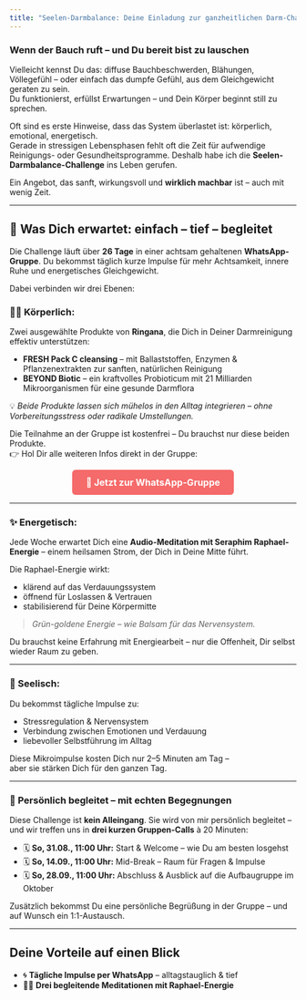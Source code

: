 ```yaml
---
title: "Seelen-Darmbalance: Deine Einladung zur ganzheitlichen Darm-Challenge im September"
---
```


### Wenn der Bauch ruft – und Du bereit bist zu lauschen

Vielleicht kennst Du das: diffuse Bauchbeschwerden, Blähungen, Völlegefühl – oder einfach das dumpfe Gefühl, aus dem Gleichgewicht geraten zu sein.  
Du funktionierst, erfüllst Erwartungen – und Dein Körper beginnt still zu sprechen.

Oft sind es erste Hinweise, dass das System überlastet ist: körperlich, emotional, energetisch.  
Gerade in stressigen Lebensphasen fehlt oft die Zeit für aufwendige Reinigungs- oder Gesundheitsprogramme. Deshalb habe ich die **Seelen-Darmbalance-Challenge** ins Leben gerufen.

Ein Angebot, das sanft, wirkungsvoll und **wirklich machbar** ist – auch mit wenig Zeit.

---

## 🌿 Was Dich erwartet: einfach – tief – begleitet

Die Challenge läuft über **26 Tage** in einer achtsam gehaltenen **WhatsApp-Gruppe**. Du bekommst täglich kurze Impulse für mehr Achtsamkeit, innere Ruhe und energetisches Gleichgewicht.

Dabei verbinden wir drei Ebenen:

### 🧘‍♀️ Körperlich:
Zwei ausgewählte Produkte von **Ringana**, die Dich in Deiner Darmreinigung effektiv unterstützen:

- **FRESH Pack C cleansing** – mit Ballaststoffen, Enzymen & Pflanzenextrakten zur sanften, natürlichen Reinigung  
- **BEYOND Biotic** – ein kraftvolles Probioticum mit 21 Milliarden Mikroorganismen für eine gesunde Darmflora  

💡 *Beide Produkte lassen sich mühelos in den Alltag integrieren – ohne Vorbereitungsstress oder radikale Umstellungen.*

Die Teilnahme an der Gruppe ist kostenfrei – Du brauchst nur diese beiden Produkte.  
👉 Hol Dir alle weiteren Infos direkt in der Gruppe:

<div style="text-align: center;">
  <a href="https://chat.whatsapp.com/GCi1vcZNETp0B6prt3B2Bn" target="_blank" style="display: inline-block; background-color: #f56a6a; color: white; padding: 12px 24px; border-radius: 6px; text-decoration: none; font-size: 16px; font-weight: bold;">
  📲 Jetzt zur WhatsApp-Gruppe
  </a>
</div>

---

### ✨ Energetisch:
Jede Woche erwartet Dich eine **Audio-Meditation mit Seraphim Raphael-Energie** – einem heilsamen Strom, der Dich in Deine Mitte führt.

Die Raphael-Energie wirkt:
- klärend auf das Verdauungssystem  
- öffnend für Loslassen & Vertrauen  
- stabilisierend für Deine Körpermitte  

> *Grün-goldene Energie – wie Balsam für das Nervensystem.*

Du brauchst keine Erfahrung mit Energiearbeit – nur die Offenheit, Dir selbst wieder Raum zu geben.

---

### 🌱 Seelisch:
Du bekommst tägliche Impulse zu:
- Stressregulation & Nervensystem
- Verbindung zwischen Emotionen und Verdauung
- liebevoller Selbstführung im Alltag  

Diese Mikroimpulse kosten Dich nur 2–5 Minuten am Tag –  
aber sie stärken Dich für den ganzen Tag.

---

### 🤝 Persönlich begleitet – mit echten Begegnungen

Diese Challenge ist **kein Alleingang**. Sie wird von mir persönlich begleitet – und wir treffen uns in **drei kurzen Gruppen-Calls** à 20 Minuten:

- 🗓️ **So, 31.08., 11:00 Uhr:** Start & Welcome – wie Du am besten losgehst  
- 🗓️ **So, 14.09., 11:00 Uhr:** Mid-Break – Raum für Fragen & Impulse  
- 🗓️ **So, 28.09., 11:00 Uhr:** Abschluss & Ausblick auf die Aufbaugruppe im Oktober  

Zusätzlich bekommst Du eine persönliche Begrüßung in der Gruppe – und auf Wunsch ein 1:1-Austausch.

---

## Deine Vorteile auf einen Blick

- 🌀 **Tägliche Impulse per WhatsApp** – alltagstauglich & tief  
- 🧘‍♀️ **Drei begleitende Meditationen mit Raphael-Energie**  
